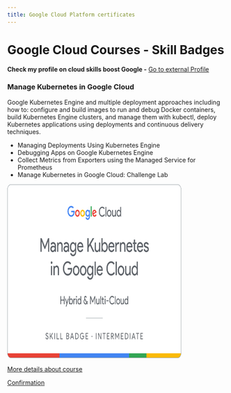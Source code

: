 ```yaml
---
title: Google Cloud Platform certificates
---
```


# **Google Cloud Courses - Skill Badges**

**Check my profile on cloud skills boost Google -** [Go to external Profile](https://www.cloudskillsboost.google/public_profiles/83a03901-1b7f-49d5-a0f1-8b6eae3c2b70)

### Manage Kubernetes in Google Cloud

Google Kubernetes Engine and multiple deployment approaches including how to: configure and build images to run and debug Docker containers, build Kubernetes Engine clusters, and manage them with kubectl, deploy Kubernetes applications using deployments and continuous delivery techniques.

- Managing Deployments Using Kubernetes Engine
- Debugging Apps on Google Kubernetes Engine
- Collect Metrics from Exporters using the Managed Service for Prometheus
- Manage Kubernetes in Google Cloud: Challenge Lab

<img src="/portfolio/gcp/gke.png" width="400" height="400" />

[More details about course](https://www.cloudskillsboost.google/course_templates/783)

[Confirmation](https://www.cloudskillsboost.google/public_profiles/83a03901-1b7f-49d5-a0f1-8b6eae3c2b70/badges/5698499)


